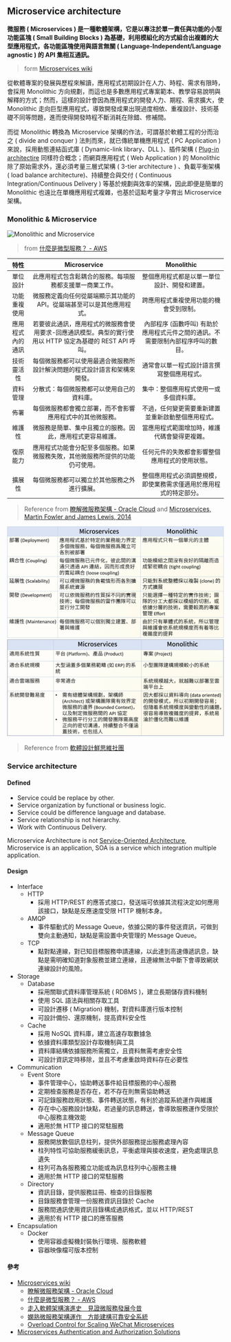## Microservice architecture

**微服務 ( Microservices ) 是一種軟體架構，它是以專注於單一責任與功能的小型功能區塊 ( Small Building Blocks ) 為基礎，利用模組化的方式組合出複雜的大型應用程式，各功能區塊使用與語言無關 ( Language-Independent/Language agnostic ) 的 API 集相互通訊。**
> form [Microservices wiki](https://zh.wikipedia.org/wiki/%E5%BE%AE%E6%9C%8D%E5%8B%99)

從軟體專案的發展與歷程來解讀，應用程式初期設計在人力、時程、需求有限時，會採用 Monolithic 方向規劃，而這也是多數應用程式專案範本、教學容易說明與解釋的方式；然而，這樣的設計會因為應用程式的開發人力、期程、需求擴大，使 Monolithic 走向巨型應用程式，導致開發成果出現過度相依、重複設計、技術基礎不同等問題，進而使得開發時程不斷消耗在除錯、修補間。

而從 Monolithic 轉換為 Microservice 架構的作法，可謂基於軟體工程的分而治之 ( divide and conquer ) 法則而來，就已傳統單機應用程式 ( PC Application ) 來說，採用動態連結函式庫 ( Dynamic-link library、DLL )、插件架構 ( [Plug-in architectire](https://medium.com/omarelgabrys-blog/plug-in-architecture-dec207291800) 同樣符合概念；而網頁應用程式 ( Web Application ) 的 Monolithic 除了原始需求外，還必須考量三層式架構 ( 3-tier architecture ) 、負載平衡架構 ( load balance architecture)、持續整合與交付 ( Continuous Integration/Continuous Delivery ) 等基於規劃與效率的架構，因此即便是簡單的 Monolithic 也遠比在單機應用程式複雜，也基於這點考量才孕育出 Microservice 架構。

### Monolithic & Microservice

![Monolithic and Microservice](img/microservice_architecture-monolith-and-microservices.png)
> from [什麼是微型服務？ - AWS](https://aws.amazon.com/tw/microservices/)


| 特性 | Microservice | Monolithic |
| :-: | :----: | :----: |
| 單位設計	| 此應用程式包含鬆耦合的服務。每項服務都支援單一商業工作。	| 整個應用程式都是以單一單位設計、開發和建置。
| 功能重複使用	| 微服務定義向任何從屬端顯示其功能的 API。從屬端甚至可以是其他應用程式。	| 跨應用程式重複使用功能的機會受到限制。
| 應用程式內的通訊	| 若要彼此通訊，應用程式的微服務會使用要求-回應通訊模型。典型的實行使用以 HTTP 協定為基礎的 REST API 呼叫。	| 內部程序 (函數呼叫) 有助於應用程式元件之間的通訊。不需要限制內部程序呼叫的數目。
| 技術靈活性	| 每個微服務都可以使用最適合微服務所設計解決問題的程式設計語言和架構來開發。	| 通常會以單一程式設計語言撰寫整個應用程式。
| 資料管理	| 分散式：每個微服務都可以使用自己的資料庫。	| 集中：整個應用程式使用一或多個資料庫。
| 佈署	| 每個微服務都會獨立部署，而不會影響應用程式中的其他微服務。	| 不過，任何變更需要重新建置並重新啟動整個應用程式。
| 維護性	| 微服務是簡單、集中且獨立的服務。因此，應用程式更容易維護。	| 當應用程式範圍增加時，維護代碼會變得更複雜。
| 復原能力	| 應用程式功能會分配至多個服務。如果微服務失敗，其他微服務所提供的功能仍可使用。	| 任何元件的失敗都會影響整個應用程式的使用狀態。
| 擴展性	| 每個微服務都可以獨立於其他服務之外進行擴展。	| 整個應用程式必須調整規模，即使業務需求僅適用於應用程式的特定部分。
> Reference from [瞭解微服務架構 - Oracle Cloud](https://docs.oracle.com/zh-tw/solutions/learn-architect-microservice/index.html#GUID-BDCEFE30-C883-45D5-B2E6-325C241388A5) and [Microservices, Martin Fowler and James Lewis, 2014](https://martinfowler.com/articles/microservices.html)

![Monolithic and Microservice develop feature](img/microservice_architecture-monolith-and-microservices-develop.jpg)
![Monolithic and Microservice feature](img/microservice_architecture-monolith-and-microservices-feature.jpg)
> Reference from [軟體設計鮮思維社團](https://www.facebook.com/groups/softthinking/permalink/1657246364480927)

### Service architecture

#### Defined

+ Service could be replace by other.
+ Service organization by functional or business logic.
+ Service could be difference language and database.
+ Service relationship is not hierarchy.
+ Work with Continuous Delivery.

Microservice Architecture is not [Service-Oriented Architecture](https://zh.wikipedia.org/wiki/%E9%9D%A2%E5%90%91%E6%9C%8D%E5%8A%A1%E7%9A%84%E4%BD%93%E7%B3%BB%E7%BB%93%E6%9E%84), Microservice is an application, SOA is a service which integration multiple application.

#### Design

+ Interface
    - HTTP
        + 採用 HTTP/REST 的應答式接口，發送端可依據其流程決定如何應用該接口，缺點是反應速度受限 HTTP 機制本身。
    - AMQP
        + 事件驅動式的 Message Queue，依據公開的事件發送資訊，可做到雙向主動通知，缺點是需設置中央管理的 Message Queue。
    - TCP
        + 點對點連線，對已知目標服務申請連線，以此達到高速傳遞訊息，缺點是需明確知道對象服務並建立連線，且連線無法中斷下會導致網狀連線設計的風險。
+ Storage
    - Database
        + 採用關聯式資料庫管理系統 ( RDBMS )，建立長期儲存資料機制
        + 使用 SQL 語法與相關存取工具
        + 可設計遷移 ( Migration) 機制，對資料庫進行版本控制
        + 可設計備份、還原機制，提高資料安全性
    - Cache
        + 採用 NoSQL 資料庫，建立高速存取數據急
        + 依據資料庫類型設計存取機制與工具
        + 資料庫結構依據服務所需獨立，且資料無需考慮安全性
        + 可設計資訊定時移除，並且不考慮重啟時資料存在必要性
+ Communication
    - Event Store
        + 事件管理中心，協助轉送事件給目標服務的中心服務
        + 定期檢查服務是否存在，若不存在則無需協助轉送
        + 可記錄服務啟用狀態、事件轉送狀態，有利於追蹤系統運作與維護
        + 存在中心服務設計缺點，若過量的訊息轉送，會導致服務運作受限於中心服務主機效能
        + 適用於無 HTTP 接口的常駐服務
    - Message Queue
        + 服務開放數個訊息柱列，提供外部服務提出服務處理內容
        + 柱列特性可協助服務緩衝訊息，平衡處理與接收速度，避免處理訊息遺失
        + 柱列可為各服務獨立功能或為訊息柱列中心服務主機
        + 適用於無 HTTP 接口的常駐服務
    - Directory
        + 資訊目錄，提供服務註冊、檢查的目錄服務
        + 目錄服務會管理一份服務資訊目錄於 Cache
        + 服務間通訊使用資訊目錄構成通訊格式，並以 HTTP/REST
        + 適用於有 HTTP 接口的應答服務
+ Encapsulation
    - Docker
        + 使用容器虛擬機封裝執行環境、服務軟體
        + 容器映像檔可版本控制

#### 參考

+ [Microservices wiki](https://zh.wikipedia.org/wiki/%E5%BE%AE%E6%9C%8D%E5%8B%99)
    - [瞭解微服務架構 - Oracle Cloud](https://docs.oracle.com/zh-tw/solutions/learn-architect-microservice/index.html#GUID-BDCEFE30-C883-45D5-B2E6-325C241388A5)
    - [什麼是微型服務？ - AWS](https://aws.amazon.com/tw/microservices/)
    - [走入軟體架構演進史　見證微服務發展今昔](https://www.netadmin.com.tw/netadmin/zh-tw/technology/1716C14FB29749B68D8E74C93ACA6263)
    - [嫻熟微服務架構運作　方能建構可靠安全系統](https://www.netadmin.com.tw/netadmin/zh-tw/technology/0FCEF017F1734985804D3777C8478605)
    - [Overload Control for Scaling WeChat Microservices](https://zhuanlan.zhihu.com/p/84415217)
+ [Microservices Authentication and Authorization Solutions](https://medium.com/tech-tajawal/e0e5e74b248a)
